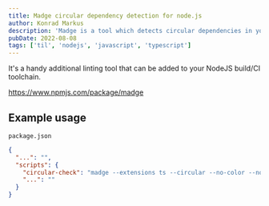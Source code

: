 ```yaml
---
title: Madge circular dependency detection for node.js
author: Konrad Markus
description: 'Madge is a tool which detects circular dependencies in your javascript imports.'
pubDate: 2022-08-08
tags: ['til', 'nodejs', 'javascript', 'typescript']
---
```


It's a handy additional linting tool that can be added to your NodeJS build/CI toolchain.

https://www.npmjs.com/package/madge

## Example usage

`package.json`

```json
{
  "...": "",
  "scripts": {
    "circular-check": "madge --extensions ts --circular --no-color --no-spinner --warning --ts-config ./tsconfig.json src",
    "...": ""
  }
}
```

